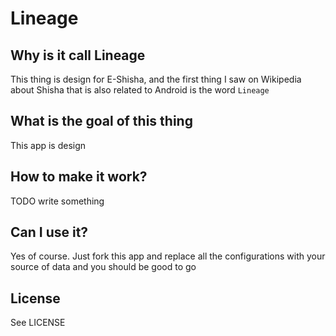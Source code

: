 # Lineage

## Why is it call Lineage
This thing is design for E-Shisha, and the first thing I saw on Wikipedia about Shisha that is also related to Android is the word `Lineage`

## What is the goal of this thing
This app is design

## How to make it work?
TODO write something

## Can I use it?
Yes of course. Just fork this app and replace all the configurations with your source of data and you should be good to go

## License
See LICENSE
